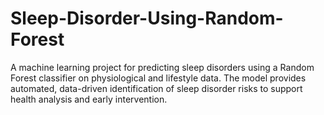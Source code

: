 # Sleep-Disorder-Using-Random-Forest
A machine learning project for predicting sleep disorders using a Random Forest classifier on physiological and lifestyle data. The model provides automated, data-driven identification of sleep disorder risks to support health analysis and early intervention.
